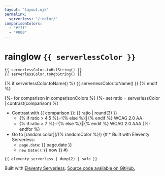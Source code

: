 ```yaml
---
layout: "layout.njk"
permalink:
  serverless: "/:color/"
comparisonColors:
  - "#fff"
  - "#000"
---
```

# rainglow `{{ serverlessColor }}`

`{{ serverlessColor.toHslString() }}`<br>
`{{ serverlessColor.toRgbString() }}`

{% if serverlessColor.toName() %}
{{ serverlessColor.toName() }}
{% endif %}

{%- for comparison in comparisonColors %}
{%- set ratio = serverlessColor | contrast(comparison) %}
* <span style="color: {{ comparison }}">Contrast with {{ comparison }}: {{ ratio | round(3) }}</span>
  * {% if ratio > 4.5 %}✅{% else %}🚫{% endif %} WCAG 2.0 AA
  * {% if ratio > 7 %}✅{% else %}🚫{% endif %} WCAG 2.0 AAA
{%- endfor %}
* Go to [random color](/{% randomColor %}/)
{# * Built with Eleventy Serverless:
  * `page.date`: {{ page.date }}
  * `new Date()`: {{ now }} #}


```
{{ eleventy.serverless | dump(2) | safe }}
```

Built with [Eleventy Serverless](https://www.11ty.dev/docs/plugins/serverless/). [Source code available on GitHub.](https://github.com/zachleat/rainglow)